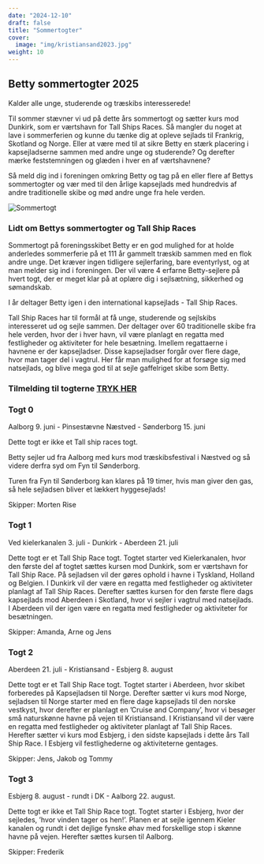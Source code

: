 ```yaml
---
date: "2024-12-10"
draft: false
title: "Sommertogter"
cover:
  image: "img/kristiansand2023.jpg"
weight: 10
---
```


## Betty sommertogter 2025

Kalder alle unge, studerende og træskibs interesserede!

Til sommer stævner vi ud på dette års sommertogt og sætter kurs mod Dunkirk, som er værtshavn for Tall Ships Races.
Så mangler du noget at lave i sommerferien og kunne du tænke dig at opleve sejlads til Frankrig, Skotland og Norge. Eller at være med til at sikre Betty en stærk placering i kapsejladserne sammen med andre unge og studerende? Og derefter mærke feststemningen og glæden i hver en af værtshavnene?

Så meld dig ind i foreningen omkring Betty og tag på en eller flere af Bettys sommertogter og vær med til den årlige kapsejlads med hundredvis af andre traditionelle skibe og mød andre unge fra hele verden.

![Sommertogt](/img/Tall_ship_race.png)

### Lidt om Bettys sommertogter og Tall Ship Races

Sommertogt på foreningsskibet Betty er en god mulighed for at holde anderledes sommerferie på et 111 år gammelt træskib sammen med en flok andre unge. Det kræver ingen tidligere sejlerfaring, bare eventyrlyst, og at man melder sig ind i foreningen. Der vil være 4 erfarne Betty-sejlere på hvert togt, der er meget klar på at oplære dig i sejlsætning, sikkerhed og sømandskab.

I år deltager Betty igen i den international kapsejlads - Tall Ship Races.

Tall Ship Races har til formål at få unge, studerende og sejlskibs interesseret ud og sejle sammen. Der deltager over 60 traditionelle skibe fra hele verden, hvor der i hver havn, vil være planlagt en regatta med festligheder og aktiviteter for hele besætning. Imellem regattaerne i havnene er der kapsejladser. Disse kapsejladser forgår over flere dage, hvor man tager del i vagtrul. Her får man mulighed for at forsøge sig med natsejlads, og blive mega god til at sejle gaffelriget skibe som Betty.

### Tilmelding til togterne [TRYK HER](https://docs.google.com/forms/d/e/1FAIpQLSfOOM_BlOLvxLnzHmNnBbXXcmQpw_FrxyJ0HhycdSsBv-JxFw/viewform?usp=dialog)

### Togt 0

Aalborg 9. juni - Pinsestævne Næstved - Sønderborg 15. juni

Dette togt er ikke et Tall ship races togt. 

Betty sejler ud fra Aalborg med kurs mod træskibsfestival i Næstved og så videre derfra syd om Fyn til Sønderborg. 

Turen fra Fyn til Sønderborg kan klares på 19 timer, hvis man giver den gas, så hele sejladsen bliver et lækkert hyggesejlads! 

Skipper: Morten Rise

### Togt 1

Ved kielerkanalen 3. juli - Dunkirk - Aberdeen 21. juli

Dette togt er et Tall Ship Race togt. Togtet starter ved Kielerkanalen, hvor den første del af togtet sættes kursen mod Dunkirk, som er værtshavn for Tall Ship Race. På sejladsen vil der gøres ophold i havne i Tyskland, Holland og Belgien. I Dunkirk vil der være en regatta med festligheder og aktiviteter planlagt af Tall Ship Races. Derefter sættes kursen for den første flere dags kapsejlads mod Aberdeen i Skotland, hvor vi sejler i vagtrul med natsejlads. I Aberdeen vil der igen være en regatta med festligheder og aktiviteter for besætningen.

Skipper:  Amanda, Arne og Jens

### Togt 2

Aberdeen 21. juli - Kristiansand - Esbjerg 8. august

Dette togt er et Tall Ship Race togt. Togtet starter i Aberdeen, hvor skibet forberedes på Kapsejladsen til Norge. Derefter sætter vi kurs mod Norge, sejladsen til Norge starter med en flere dage kapsejlads til den norske vestkyst, hvor derefter er planlagt en ’Cruise and Company’, hvor vi besøger små naturskønne havne på vejen til Kristiansand. I Kristiansand vil der være en regatta med festligheder og aktiviteter planlagt af Tall Ship Races. Herefter sætter vi kurs mod Esbjerg, i den sidste kapsejlads i dette års Tall Ship Race. I Esbjerg vil festlighederne og aktiviteterne gentages.

Skipper: Jens, Jakob og Tommy

### Togt 3

Esbjerg 8. august - rundt i DK - Aalborg 22. august.

Dette togt er ikke et Tall Ship Race togt. Togtet starter i Esbjerg, hvor der sejledes, ’hvor vinden tager os hen!’. Planen er at sejle igennem Kieler kanalen og rundt i det dejlige fynske øhav med forskellige stop i skønne havne på vejen. Herefter sættes kursen til Aalborg.

Skipper: Frederik
